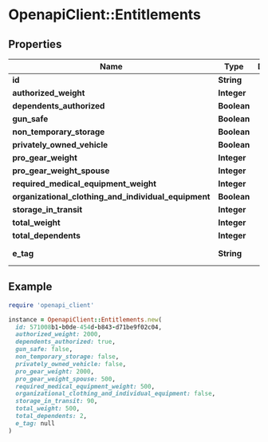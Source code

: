 # OpenapiClient::Entitlements

## Properties

| Name | Type | Description | Notes |
| ---- | ---- | ----------- | ----- |
| **id** | **String** |  | [optional] |
| **authorized_weight** | **Integer** |  | [optional] |
| **dependents_authorized** | **Boolean** |  | [optional] |
| **gun_safe** | **Boolean** |  | [optional] |
| **non_temporary_storage** | **Boolean** |  | [optional] |
| **privately_owned_vehicle** | **Boolean** |  | [optional] |
| **pro_gear_weight** | **Integer** |  | [optional] |
| **pro_gear_weight_spouse** | **Integer** |  | [optional] |
| **required_medical_equipment_weight** | **Integer** |  | [optional] |
| **organizational_clothing_and_individual_equipment** | **Boolean** |  | [optional] |
| **storage_in_transit** | **Integer** |  | [optional] |
| **total_weight** | **Integer** |  | [optional] |
| **total_dependents** | **Integer** |  | [optional] |
| **e_tag** | **String** |  | [optional][readonly] |

## Example

```ruby
require 'openapi_client'

instance = OpenapiClient::Entitlements.new(
  id: 571008b1-b0de-454d-b843-d71be9f02c04,
  authorized_weight: 2000,
  dependents_authorized: true,
  gun_safe: false,
  non_temporary_storage: false,
  privately_owned_vehicle: false,
  pro_gear_weight: 2000,
  pro_gear_weight_spouse: 500,
  required_medical_equipment_weight: 500,
  organizational_clothing_and_individual_equipment: false,
  storage_in_transit: 90,
  total_weight: 500,
  total_dependents: 2,
  e_tag: null
)
```

